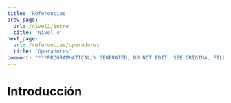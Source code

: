 ```yaml
---
title: 'Referencias'
prev_page:
  url: /nivel2/intro
  title: 'Nivel 4'
next_page:
  url: /referencias/operadores
  title: 'Operadores'
comment: "***PROGRAMMATICALLY GENERATED, DO NOT EDIT. SEE ORIGINAL FILES IN /content***"
---
```

# Introducción



